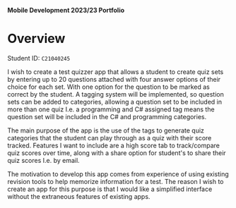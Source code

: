 **Mobile Development 2023/23 Portfolio**
# Overview

Student ID: `C21040245`

I wish to create a test quizzer app that allows a student to create quiz sets by entering up to 20 
questions attached with four answer options of their choice for each set. With one option for the
question to be marked as correct by the student. A tagging system will be implemented, 
so question sets can be added to categories, allowing a question set to be included in more than
one quiz I.e. a programming and C# assigned tag means the question set will be included in the C# 
and programming categories. 

The main purpose of the app is the use of the tags to generate quiz categories that the student can
play through as a quiz with their score tracked. Features I want to include are a high score 
tab to track/compare quiz scores over time, along with a share option for student's to share 
their quiz scores I.e. by email.

The motivation to develop this app comes from experience of using existing revision tools to help
memorize information for a test. The reason I wish to create an app for this purpose 
is that I would like a simplified interface without the extraneous features of existing apps. 
